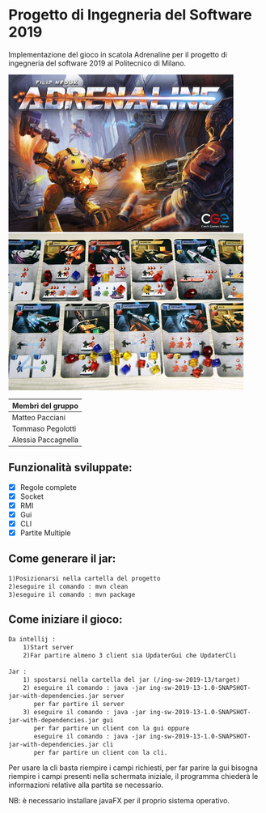 # Progetto di Ingegneria del Software 2019
Implementazione del gioco in scatola Adrenaline per il progetto di ingegneria del software 2019 al Politecnico di Milano. 

<p float="left">
  <img src="https://github.com/alessiapacca/ing-sw-2019-13/blob/master/adrenaline.jpg" width="445">
  <img src="https://github.com/alessiapacca/ing-sw-2019-13/blob/master/carte.jpg" width="465">
</p>



Membri del gruppo  | 
------------- | 
Matteo Pacciani  |
Tommaso Pegolotti  | 
Alessia Paccagnella | 

## Funzionalità sviluppate:
- [x] Regole complete
- [x] Socket
- [x] RMI
- [x] Gui
- [x] CLI
- [x] Partite Multiple

## Come generare il jar:

    1)Posizionarsi nella cartella del progetto
    2)eseguire il comando : mvn clean
    3)eseguire il comando : mvn package

## Come iniziare il gioco:

    Da intellij :
        1)Start server
        2)Far partire almeno 3 client sia UpdaterGui che UpdaterCli

    Jar :
        1) spostarsi nella cartella del jar (/ing-sw-2019-13/target)
        2) eseguire il comando : java -jar ing-sw-2019-13-1.0-SNAPSHOT-jar-with-dependencies.jar server
           per far partire il server
        3) eseguire il comando : java -jar ing-sw-2019-13-1.0-SNAPSHOT-jar-with-dependencies.jar gui
           per far partire un client con la gui oppure
           eseguire il comando : java -jar ing-sw-2019-13-1.0-SNAPSHOT-jar-with-dependencies.jar cli
           per far partire un client con la cli.

Per usare la cli basta riempire i campi richiesti, per far parire la gui bisogna
riempire i campi presenti nella schermata iniziale, il programma chiederà le informazioni
relative alla partita se necessario.

NB: è necessario installare javaFX per il proprio sistema operativo.
